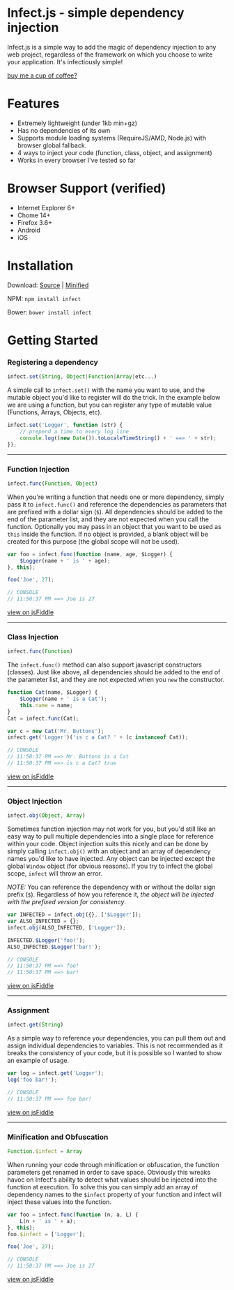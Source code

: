 # Infect.js - simple dependency injection

Infect.js is a simple way to add the magic of dependency injection to any web project, regardless of the framework on which you choose to write your application. It's infectiously simple!

[buy me a cup of coffee?](https://www.paypal.com/cgi-bin/webscr?cmd=_s-xclick&hosted_button_id=454PTSYM7FKLU)

# Features
 - Extremely lightweight (under 1kb min+gz)
 - Has no dependencies of its own
 - Supports module loading systems (RequireJS/AMD, Node.js) with browser global fallback.
 - 4 ways to inject your code (function, class, object, and assignment)
 - Works in every browser I've tested so far

# Browser Support (verified)
 - Internet Explorer 6+
 - Chome 14+
 - Firefox 3.6+
 - Android
 - iOS

# Installation
Download: [Source](https://raw.github.com/amwmedia/infect.js/master/infect.js) | [Minified](https://raw.github.com/amwmedia/infect.js/master/infect.min.js)

NPM: `npm install infect`

Bower: `bower install infect`

# Getting Started
### Registering a dependency
```javascript
infect.set(String, Object|Function|Array|etc...)
```

A simple call to `infect.set()` with the name you want to use, and the mutable object you'd like to register will do the trick. In the example below we are using a function, but you can register any type of mutable value (Functions, Arrays, Objects, etc).

```javascript
infect.set('Logger', function (str) {
	// prepend a time to every log line
	console.log((new Date()).toLocaleTimeString() + ' ==> ' + str);
});
```

---
### Function Injection
```javascript
infect.func(Function, Object)
```

When you're writing a function that needs one or more dependency, simply pass it to `infect.func()` and reference the dependencies as parameters that are prefixed with a dollar sign (`$`). All dependencies should be added to the end of the parameter list, and they are not expected when you call the function. Optionally you may pass in an object that you want to be used as `this` inside the function. If no object is provided, a blank object will be created for this purpose (the global scope will not be used).

```javascript
var foo = infect.func(function (name, age, $Logger) {
	$Logger(name + ' is ' + age);
}, this);

foo('Joe', 27);

// CONSOLE
// 11:50:37 PM ==> Joe is 27
```
[view on jsFiddle](http://bit.ly/1e1jOt7)

---
### Class Injection
```javascript
infect.func(Function)
```

The `infect.func()` method can also support javascript constructors (classes). Just like above, all dependencies should be added to the end of the parameter list, and they are not expected when you `new` the constructor.

```javascript
function Cat(name, $Logger) {
	$Logger(name + ' is a Cat');
	this.name = name;
}
Cat = infect.func(Cat);

var c = new Cat('Mr. Buttons');
infect.get('Logger')('is c a Cat? ' + (c instanceof Cat));

// CONSOLE
// 11:50:37 PM ==> Mr. Buttons is a Cat
// 11:50:37 PM ==> is c a Cat? true
```
[view on jsFiddle](http://bit.ly/1bzE96F)

---
### Object Injection
```javascript
infect.obj(Object, Array)
```

Sometimes function injection may not work for you, but you'd still like an easy way to pull multiple dependencies into a single place for reference within your code. Object injection suits this nicely and can be done by simply calling `infect.obj()` with an object and an array of dependency names you'd like to have injected. Any object can be injected except the global `Window` object (for obvious reasons). If you try to infect the global scope, `infect` will throw an error.

*NOTE:* You can reference the dependency with or without the dollar sign prefix (`$`). Regardless of how you reference it, *the object will be injected with the prefixed version for consistency*.

```javascript
var INFECTED = infect.obj({}, ['$Logger']);
var ALSO_INFECTED = {};
infect.obj(ALSO_INFECTED, ['Logger']);

INFECTED.$Logger('foo!');
ALSO_INFECTED.$Logger('bar!');

// CONSOLE
// 11:50:37 PM ==> foo!
// 11:50:37 PM ==> bar!
```
[view on jsFiddle](http://bit.ly/1hCYgYX)

---
### Assignment
```javascript
infect.get(String)
```

As a simple way to reference your dependencies, you can pull them out and assign individual dependencies to variables. This is not recommended as it breaks the consistency of your code, but it is possible so I wanted to show an example of usage.

```javascript
var log = infect.get('Logger');
log('foo bar!');

// CONSOLE
// 11:50:37 PM ==> foo bar!
```
[view on jsFiddle](http://bit.ly/1bmABTE)

---
### Minification and Obfuscation
```javascript
Function.$infect = Array
```

When running your code through minification or obfuscation, the function parameters get renamed in order to save space. Obviously this wreaks havoc on Infect's ability to detect what values should be injected into the function at execution. To solve this you can simply add an array of dependency names to the `$infect` property of your function and infect will inject these values into the function.

```javascript
var foo = infect.func(function (n, a, L) {
	L(n + ' is ' + a);
}, this);
foo.$infect = ['Logger'];

foo('Joe', 27);

// CONSOLE
// 11:50:37 PM ==> Joe is 27
```
[view on jsFiddle](http://bit.ly/LdgxOl)
